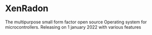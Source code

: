 # XenRadon
The multipurpose small form factor open source Operating system for microcontrollers. Releasing on 1 january 2022 with various features
